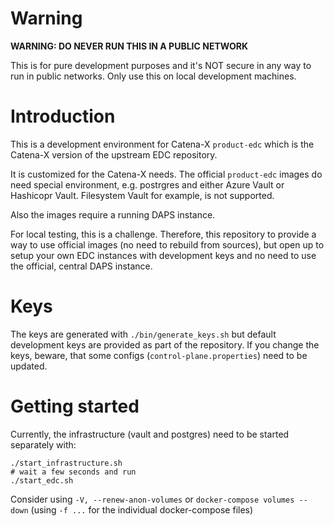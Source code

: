 # Warning
**WARNING: DO NEVER RUN THIS IN A PUBLIC NETWORK**

This is for pure development purposes and it's NOT secure in any way to run in public networks. Only use this on local development machines.

# Introduction

This is a development environment for Catena-X `product-edc` which is the Catena-X version of the upstream EDC repository.

It is customized for the Catena-X needs. The official `product-edc` images do need special environment, e.g. postrgres and either Azure Vault or Hashicopr Vault. Filesystem Vault for example, is not supported.

Also the images require a running DAPS instance.

For local testing, this is a challenge. Therefore, this repository to provide a way to use official images (no need to rebuild from sources), but open up to setup your own EDC instances with development keys and no need to use the official, central DAPS instance.

# Keys
The keys are generated with `./bin/generate_keys.sh` but default development keys are provided as part of the repository. If you change the keys, beware, that some configs (`control-plane.properties`) need to be updated.

# Getting started
Currently, the infrastructure (vault and postgres) need to be started separately with:
```
./start_infrastructure.sh
# wait a few seconds and run
./start_edc.sh
```
Consider using `-V, --renew-anon-volumes` or `docker-compose volumes --down` (using `-f ...` for the individual docker-compose files)
